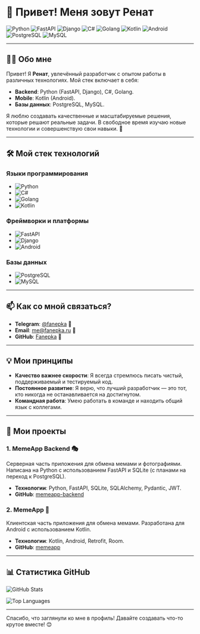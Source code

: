 # 👋 Привет! Меня зовут Ренат

![Python](https://img.shields.io/badge/Python-3776AB?style=for-the-badge&logo=python&logoColor=white)
![FastAPI](https://img.shields.io/badge/FastAPI-009688?style=for-the-badge&logo=fastapi&logoColor=white)
![Django](https://img.shields.io/badge/Django-092E20?style=for-the-badge&logo=django&logoColor=white)
![C#](https://img.shields.io/badge/C%23-239120?style=for-the-badge&logo=c-sharp&logoColor=white)
![Golang](https://img.shields.io/badge/Go-00ADD8?style=for-the-badge&logo=go&logoColor=white)
![Kotlin](https://img.shields.io/badge/Kotlin-7F52FF?style=for-the-badge&logo=kotlin&logoColor=white)
![Android](https://img.shields.io/badge/Android-3DDC84?style=for-the-badge&logo=android&logoColor=white)
![PostgreSQL](https://img.shields.io/badge/PostgreSQL-316192?style=for-the-badge&logo=postgresql&logoColor=white)
![MySQL](https://img.shields.io/badge/MySQL-4479A1?style=for-the-badge&logo=mysql&logoColor=white)

---

## 🧑‍💻 Обо мне

Привет! Я **Ренат**, увлечённый разработчик с опытом работы в различных технологиях. Мой стек включает в себя:

- **Backend**: Python (FastAPI, Django), C#, Golang.
- **Mobile**: Kotlin (Android).
- **Базы данных**: PostgreSQL, MySQL.

Я люблю создавать качественные и масштабируемые решения, которые решают реальные задачи. В свободное время изучаю новые технологии и совершенствую свои навыки. 🚀

---

## 🛠️ Мой стек технологий

### Языки программирования
- ![Python](https://img.shields.io/badge/Python-3776AB?style=flat-square&logo=python&logoColor=white)
- ![C#](https://img.shields.io/badge/C%23-239120?style=flat-square&logo=c-sharp&logoColor=white)
- ![Golang](https://img.shields.io/badge/Go-00ADD8?style=flat-square&logo=go&logoColor=white)
- ![Kotlin](https://img.shields.io/badge/Kotlin-7F52FF?style=flat-square&logo=kotlin&logoColor=white)

### Фреймворки и платформы
- ![FastAPI](https://img.shields.io/badge/FastAPI-009688?style=flat-square&logo=fastapi&logoColor=white)
- ![Django](https://img.shields.io/badge/Django-092E20?style=flat-square&logo=django&logoColor=white)
- ![Android](https://img.shields.io/badge/Android-3DDC84?style=flat-square&logo=android&logoColor=white)

### Базы данных
- ![PostgreSQL](https://img.shields.io/badge/PostgreSQL-316192?style=flat-square&logo=postgresql&logoColor=white)
- ![MySQL](https://img.shields.io/badge/MySQL-4479A1?style=flat-square&logo=mysql&logoColor=white)

---

## 📫 Как со мной связаться?

- **Telegram**: [@fanepka](https://t.me/fanepka) 💬
- **Email**: [me@fanepka.ru](mailto:me@fanepka.ru) 📧
- **GitHub**: [Fanepka](https://github.com/Fanepka) 🐙

---

## 💡 Мои принципы

- **Качество важнее скорости**: Я всегда стремлюсь писать чистый, поддерживаемый и тестируемый код.
- **Постоянное развитие**: Я верю, что лучший разработчик — это тот, кто никогда не останавливается на достигнутом.
- **Командная работа**: Умею работать в команде и находить общий язык с коллегами.

---

## 🚀 Мои проекты

### 1. **MemeApp Backend** 🎭
Серверная часть приложения для обмена мемами и фотографиями. Написана на Python с использованием FastAPI и SQLite (с планами на переход к PostgreSQL).

- **Технологии**: Python, FastAPI, SQLite, SQLAlchemy, Pydantic, JWT.
- **GitHub**: [memeapp-backend](https://github.com/Fanepka/memeapp-backend)

### 2. **MemeApp** 📱
Клиентская часть приложения для обмена мемами. Разработана для Android с использованием Kotlin.

- **Технологии**: Kotlin, Android, Retrofit, Room.
- **GitHub**: [memeapp](https://github.com/Fanepka/memeapp)

---

## 📊 Статистика GitHub

![GitHub Stats](https://github-readme-stats.vercel.app/api?username=Fanepka&show_icons=true&theme=radical)

![Top Languages](https://github-readme-stats.vercel.app/api/top-langs/?username=Fanepka&layout=compact&theme=radical)

---

Спасибо, что заглянули ко мне в профиль! Давайте создавать что-то крутое вместе! 😊
